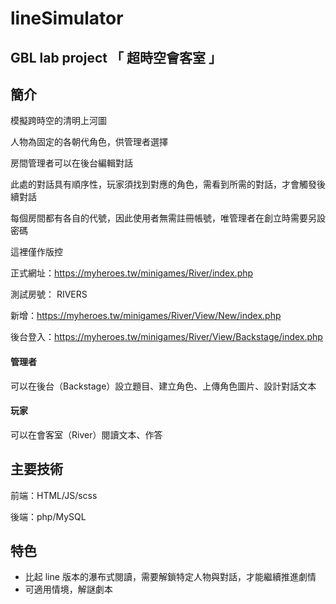 # lineSimulator
## GBL lab project 「 超時空會客室 」


## 簡介

模擬跨時空的清明上河圖

人物為固定的各朝代角色，供管理者選擇

房間管理者可以在後台編輯對話

此處的對話具有順序性，玩家須找到對應的角色，需看到所需的對話，才會觸發後續對話

每個房間都有各自的代號，因此使用者無需註冊帳號，唯管理者在創立時需要另設密碼

這裡僅作版控

正式網址：https://myheroes.tw/minigames/River/index.php

測試房號： RIVERS

新增：https://myheroes.tw/minigames/River/View/New/index.php

後台登入：https://myheroes.tw/minigames/River/View/Backstage/index.php



#### 管理者

可以在後台（Backstage）設立題目、建立角色、上傳角色圖片、設計對話文本

#### 玩家

可以在會客室（River）閱讀文本、作答


## 主要技術

前端：HTML/JS/scss

後端：php/MySQL


## 特色

- 比起 line 版本的瀑布式閱讀，需要解鎖特定人物與對話，才能繼續推進劇情
- 可適用情境，解謎劇本
